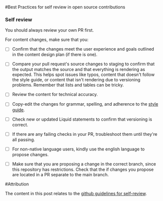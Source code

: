 #Best Practices for self review in open source contributions

### Self review

You should always review your own PR first.

For content changes, make sure that you:

- [ ] Confirm that the changes meet the user experience and goals outlined in the content design plan (if there is one).
- [ ] Compare your pull request's source changes to staging to confirm that the output matches the source and that everything is rendering as expected. This helps spot issues like typos, content that doesn't follow the style guide, or content that isn't rendering due to versioning problems. Remember that lists and tables can be tricky.
- [ ] Review the content for technical accuracy.
- [ ] Copy-edit the changes for grammar, spelling, and adherence to the [style guide](https://github.com/github/docs/blob/main/contributing/content-style-guide.md).
- [ ] Check new or updated Liquid statements to confirm that versioning is correct.
- [ ] If there are any failing checks in your PR, troubleshoot them until they're all passing.
- [ ] For non-native language users, kindly use the english language to propose changes.
- [ ] Make sure that you are proposing a change in the correct branch, since this repository has restrictions. Check that the if changes you propose are located in a PR separate to the main branch.


#Attribution

The content in this post relates to the [github guidelines for self-review](https://github.com/github/docs/blob/5435cce9e2bcb102ed73877e442190a50567a2d9/contributing/self-review.md).
